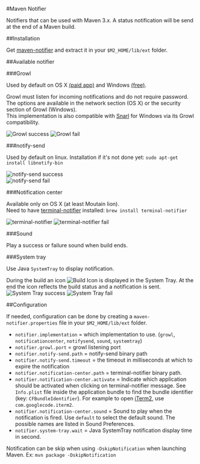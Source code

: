 #Maven Notifier

Notifiers that can be used with Maven 3.x.
A status notification will be send at the end of a Maven build.

##Installation

Get [maven-notifier](http://dl.bintray.com/jcgay/maven/com/github/jcgay/maven/maven-notifier/0.7/maven-notifier-0.7.zip) and extract it in your `$M2_HOME/lib/ext` folder.

##Available notifier

###Growl

Used by default on OS X [(paid app)](http://growl.info/) and Windows [(free)](http://www.growlforwindows.com/gfw/).

Growl must listen for incoming notifications and do not require password. The options are available in the network section (OS X) or the security section of Growl (Windows).  
This implementation is also compatible with [Snarl](http://snarl.fullphat.net/) for Windows via its Growl compatibility.

![Growl success](http://jeanchristophegay.com/wp-content/uploads/2013/10/notifier.growl_.success.png)  ![Growl fail](http://jeanchristophegay.com/wp-content/uploads/2013/10/notifier.growl_.fail_.png)

###notify-send

Used by default on linux. Installation if it's not done yet: `sudo apt-get install libnotify-bin`

![notify-send success](http://jeanchristophegay.com/wp-content/uploads/2013/10/notifier.notify-send.success.png)  
![notify-send fail](http://jeanchristophegay.com/wp-content/uploads/2013/10/notifier.notify-send.error_.fail_.png)

###Notification center

Available only on OS X (at least Moutain lion).  
Need to have [terminal-notifier](https://github.com/alloy/terminal-notifier) installed: `brew install terminal-notifier` 

![terminal-notifier](http://jeanchristophegay.com/wp-content/uploads/2013/10/notifier.terminal-notifier.success.png)  ![terminal-notifier fail](http://jeanchristophegay.com/wp-content/uploads/2013/10/notifier.terminal-notifier.fail_.png)

###Sound

Play a success or failure sound when build ends.

###System tray

Use Java `SystemTray` to display notification.

During the build an icon ![Build Icon](http://jeanchristophegay.com/wp-content/uploads/2013/10/notifier.system.tray_.building.png) is displayed in the System Tray. At the end the icon reflects the build status and a notification is sent.  
![System Tray success](http://jeanchristophegay.com/wp-content/uploads/2013/10/notifier.system.tray_.success.png)  ![System Tray fail](http://jeanchristophegay.com/wp-content/uploads/2013/10/notifier.system.tray_.fail_.png)

##Configuration

If needed, configuration can be done by creating a `maven-notifier.properties` file in your `$M2_HOME/lib/ext` folder.  

- `notifier.implementation` = which implementation to use. (`growl`, `notificationcenter`, `notifysend`, `sound`, `systemtray`)
- `notifier.growl.port` = growl listening port
- `notifier.notify-send.path` = notify-send binary path
- `notifier.notify-send.timeout` = the timeout in milliseconds at which to expire the notification
- `notifier.notification-center.path` = terminal-notifier binary path.
- `notifier.notification-center.activate` = Indicate which application should be activated when clicking on terminal-notifier message. See `Info.plist` file inside the application bundle to find the bundle identifier (key: `CFBundleIdentifier`). For example to open [iTerm2](http://www.iterm2.com/#/section/home), use `com.googlecode.iterm2`.
- `notifier.notification-center.sound` = Sound to play when the notification is fired. Use `default` to select the default sound. The possible names are listed in Sound Preferences.
- `notifier.system-tray.wait` = Java SystemTray notification display time in second.

Notification can be skip when using `-DskipNotification` when launching Maven. Ex: `mvn package -DskipNotification`